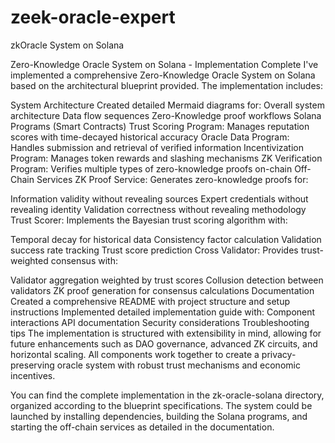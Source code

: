 # zeek-oracle-expert
zkOracle System on Solana

Zero-Knowledge Oracle System on Solana - Implementation Complete
I've implemented a comprehensive Zero-Knowledge Oracle System on Solana based on the architectural blueprint provided. The implementation includes:

System Architecture
Created detailed Mermaid diagrams for:
Overall system architecture
Data flow sequences
Zero-Knowledge proof workflows
Solana Programs (Smart Contracts)
Trust Scoring Program: Manages reputation scores with time-decayed historical accuracy
Oracle Data Program: Handles submission and retrieval of verified information
Incentivization Program: Manages token rewards and slashing mechanisms
ZK Verification Program: Verifies multiple types of zero-knowledge proofs on-chain
Off-Chain Services
ZK Proof Service: Generates zero-knowledge proofs for:

Information validity without revealing sources
Expert credentials without revealing identity
Validation correctness without revealing methodology
Trust Scorer: Implements the Bayesian trust scoring algorithm with:

Temporal decay for historical data
Consistency factor calculation
Validation success rate tracking
Trust score prediction
Cross Validator: Provides trust-weighted consensus with:

Validator aggregation weighted by trust scores
Collusion detection between validators
ZK proof generation for consensus calculations
Documentation
Created a comprehensive README with project structure and setup instructions
Implemented detailed implementation guide with:
Component interactions
API documentation
Security considerations
Troubleshooting tips
The implementation is structured with extensibility in mind, allowing for future enhancements such as DAO governance, advanced ZK circuits, and horizontal scaling. All components work together to create a privacy-preserving oracle system with robust trust mechanisms and economic incentives.

You can find the complete implementation in the zk-oracle-solana directory, organized according to the blueprint specifications. The system could be launched by installing dependencies, building the Solana programs, and starting the off-chain services as detailed in the documentation.
